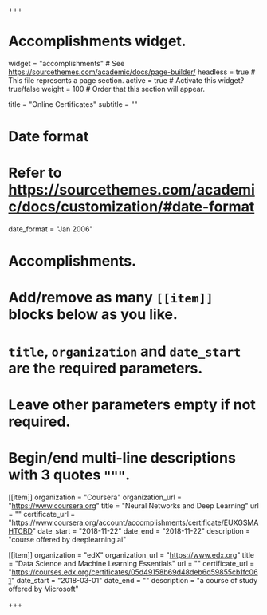 +++
# Accomplishments widget.
widget = "accomplishments"  # See https://sourcethemes.com/academic/docs/page-builder/
headless = true  # This file represents a page section.
active = true  # Activate this widget? true/false
weight = 100  # Order that this section will appear.

title = "Online Certificates"
subtitle = ""

# Date format
#   Refer to https://sourcethemes.com/academic/docs/customization/#date-format
date_format = "Jan 2006"

# Accomplishments.
#   Add/remove as many `[[item]]` blocks below as you like.
#   `title`, `organization` and `date_start` are the required parameters.
#   Leave other parameters empty if not required.
#   Begin/end multi-line descriptions with 3 quotes `"""`.

[[item]]
  organization = "Coursera"
  organization_url = "https://www.coursera.org"
  title = "Neural Networks and Deep Learning"
  url = ""
  certificate_url = "https://www.coursera.org/account/accomplishments/certificate/EUXGSMAHTCBD"
  date_start = "2018-11-22"
  date_end = "2018-11-22"
  description = "course offered by deeplearning.ai"

[[item]]
  organization = "edX"
  organization_url = "https://www.edx.org"
  title = "Data Science and Machine Learning Essentials"
  url = ""
  certificate_url = "https://courses.edx.org/certificates/05d49158b69d48deb6d59855cb1fc061"
  date_start = "2018-03-01"
  date_end = ""
  description = "a course of study offered by Microsoft"

+++
